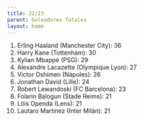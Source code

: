 ```yaml
---
title: 22/23
parent: Goleadores Totales
layout: home
---
```


1. Erling Haaland (Manchester City): 36
2. Harry Kane (Tottenham): 30 
3. Kylian Mbappé (PSG): 29
4. Alexandre Lacazette (Olympique Lyon): 27 
5. Victor Oshimen (Nápoles): 26 
6. Jonathan David (Lille): 24 
7. Robert Lewandoski (FC Barcelona): 23 
8. Folarin Balogun (Stade Reims): 21 
9. Löis Openda (Lens): 21 
10. Lautaro Martinez (Inter Milán): 21 
